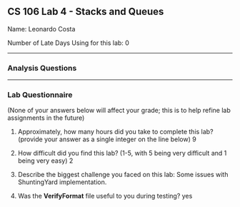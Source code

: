 ## CS 106 Lab 4 - Stacks and Queues

Name: Leonardo Costa

Number of Late Days Using for this lab: 0

---

### Analysis Questions

<add answers here>

---

### Lab Questionnaire

(None of your answers below will affect your grade; this is to help refine lab
assignments in the future)

1. Approximately, how many hours did you take to complete this lab? (provide
  your answer as a single integer on the line below)
  9

2. How difficult did you find this lab? (1-5, with 5 being very difficult and 1
  being very easy)
  2

3. Describe the biggest challenge you faced on this lab:
  Some issues with ShuntingYard implementation.

4. Was the **VerifyFormat** file useful to you during testing?
  yes
